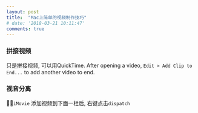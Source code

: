 ```yaml
---
layout: post
title:  "Mac上简单的视频制作技巧"
# date: '2018-03-21 10:11:47'
comments: true
---
```


### 拼接视频

只是拼接视频, 可以用QuickTime. After opening a video, `Edit > Add Clip to End...` to add another video to end.


### 视音分离
`iMovie` 添加视频到下面一栏后, 右键点击`dispatch`